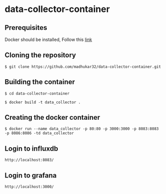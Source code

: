 # data-collector-container

## Prerequisites
Docker should be installed, Follow this [link](https://docs.docker.com/engine/installation/)

## Cloning the repository
`$ git clone https://github.com/madhukar32/data-collector-container.git`

## Building the container
`$ cd data-collector-container `

`$ docker build -t data_collector .`

## Creating the docker container
`$ docker run --name data_collector -p 80:80 -p 3000:3000 -p 8083:8083 -p 8086:8086 -td data_collector`

## Login to influxdb
`http://localhost:8083/`

## Login to grafana
`http://localhost:3000/`
